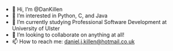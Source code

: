 - 👋 Hi, I’m @DanKillen
- 👀 I’m interested in Python, C, and Java
- 🌱 I’m currently studying Professional Software Development at University of Ulster
- 💞️ I’m looking to collaborate on anything at all!
- 📫 How to reach me: daniel.j.killen@hotmail.co.uk
